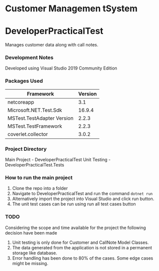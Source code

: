 # Customer Managemen tSystem

# DeveloperPracticalTest
Manages customer data along with call notes.

### Development Notes
Developed using Visual Studio 2019 Community Edition

### Packages Used
| Framework      | Version     |
| -------------- | ----------- |
| netcoreapp     | 3.1         |
| Microsoft.NET.Test.Sdk | 16.9.4 | 
| MSTest.TestAdapter Version | 2.2.3 |
| MSTest.TestFramework | 2.2.3 |
| coverlet.collector | 3.0.2 |

### Project Directory
Main Project - DeveloperPracticalTest
Unit Testing - DeveloperPracticalTest.Tests

### How to run the main project
1. Clone the repo into a folder
2. Navigate to DeveloperPracticalTest and run the command  ```dotnet run```
3. Alternatively import the project into Visual Studio and click run button.
4. The unit test cases can be run using run all test cases button

### TODO
Considering the scope and time available for the project the following decision have been made
1. Unit testing is only done for Customer and CallNote Model Classes.
2. The data generated from the application is not stored in a permanent storage like database.
3. Error handling has been done to 80% of the cases. Some edge cases might be missing.

